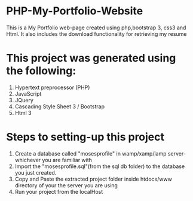 # PHP-My-Portfolio-Website
This is a My Portfolio web-page created using php,bootstrap 3, css3 and Html. 
It also includes the download functionality for retrieving my resume

# This project was generated using the following:

1.	Hypertext preprocessor (PHP)
2.	JavaScript
3.	JQuery
4.	Cascading Style Sheet 3 / Bootstrap
5.  Html 3

# Steps to setting-up this project

1.	Create a database called "mosesprofile" in wamp/xamp/lamp server- whichever you are familiar with
2.	Import the "mosesprofile.sql"(from the sql db folder) to the database you just created.
3.	Copy and Paste the extracted project folder inside htdocs/www directory of your the server you are using
4.	Run your project from the localHost
